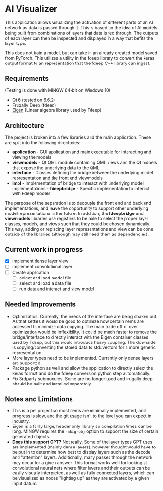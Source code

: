 # AI Visualizer

This application allows visualizing the activation of different parts of an AI network 
as data is passed through it. This is based on the idea of AI models being built from
combinations of layers that data is fed through. The outputs of each layer can then be
inspected and displayed in a way that befits the layer type. 

This does not train a model, but can take in an already created model saved from 
PyTorch. This utilizes a utility in the fdeep library to convert the keras output
format to an representation that the fdeep C++ library can ingest. 

## Requirements

(Testing is done with MINGW 64-bit on Windows 10)

- Qt 6 (tested on 6.6.2)
- [Frugally Deep (fdeep)](https://github.com/Dobiasd/frugally-deep) 
- [Eigen](https://gitlab.com/libeigen/eigen) (Linear algebra library used by Fdeep)

## Architecture

The project is broken into a few libraries and the main application. These are split 
into the following directories:

- **application** - GUI application and main executable for interacting and viewing 
                    the models
- **viewmodels** - Qt QML module containing QML views and the Qt mdoels that expose
                   the underlying data to the QML
- **interface** - Classes defining the bridge between the underlying model 
                  representation and the front end viewmodels
- **impl** - Implementation of bridge to interact with underlying model implementations
        - **fdeepbridge** - Specific implementation to interact with Fdeep models
        
The purpose of the separation is to decouple the front end and back end implementations,
and leave the opportunity to support other underlying model representations in the future.
In addition, the **fdeepbridge** and **viewmodels** libraries use registries to be able
to select the proper layer classes, models, and views such that they could be chosen 
dynamically. This way, adding or replacing layer representations and view can be done 
outside of the libraries (although may still need them as dependencies).

## Current work in progress
- [x] implement dense layer view
- [ ] implement convolutional layer 
- [ ] Create application
	- [ ] select and load model file
	- [ ] select and load a data file
	- [ ] run data and interact and view model

## Needed Improvements
- Optimization. Currently, the needs of the interface are being shaken out. As that 
  settles it would be good to optimize how certain items are accessed to minimize data
  copying. The main trade off of over optimization would be inflexibility. It could be
  much faster to remove the bridge/interface to directly interact with the Eigen
  container classes used by Fdeep, but this would introduce heavy coupling. The
  downside is copying/converting the stored data to std::vectors for a more generic
  representation.
- More layer types need to be implemented. Currently only dense layers are supported.
- Package python as well and allow the application to directly select the keras 
  format and do the fdeep conversion python step automatically.
- Fix 3rdparty submodules. Some are no-longer used and frugally deep should be built
  and installed separately

## Notes and Limitations
- This is a pet project so most items are minimally implemented, and progress is slow,
  and the git usage isn't to the level you can expect in industry.
- Eigen is a fairly large, header only library so compilation times can be long. MINGW
  requires the `-mbig-obj` option to support the size of certain generated objects.
- **Does this support GPT?** Not really. Some of the layer types GPT uses are 
  implemented (mainly dense layers), however thought would have to be put in to determine
  how best to display layers such as the decode and "attention" layers. Additionally,
  many passes through the network may occur for a given answer. This format works well
  for looking at convolutional neural nets where filter layers and their outputs can
  be easily visually interpreted, as well as fully connected layers, which can be visualized 
  as nodes "lighting up" as they are activated by a given input datum.
